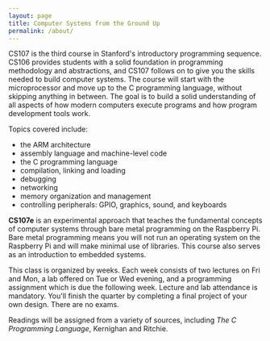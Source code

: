 ```yaml
---
layout: page
title: Computer Systems from the Ground Up
permalink: /about/
---
```


CS107 is the third course in Stanford's introductory programming sequence.
CS106 provides students with a solid foundation in programming methodology and
abstractions, and CS107 follows on to give you the skills needed to build
computer systems. The course will start with the microprocessor and move up to
the C programming language, without skipping anything in between. The goal is
to build a solid understanding of all aspects of how modern computers execute
programs and how program development tools work.

Topics covered include:

  -   the ARM architecture
  -   assembly language and machine-level code
  -   the C programming language
  -   compilation, linking and loading
  -   debugging
  -   networking
  -   memory organization and management
  -   controlling peripherals: GPIO, graphics, sound, and keyboards

__CS107e__ is an experimental approach that teaches the fundamental concepts of
computer systems through bare metal programming on the Raspberry Pi. Bare metal
programming means you will not run an operating system on the Raspberry Pi and
will make minimal use of libraries. This course also serves as an
introduction to embedded systems.

This class is organized by weeks. Each week consists of two lectures
on Fri and Mon, a lab offered on Tue or Wed evening, and a programming
assignment which is due the following week. Lecture and lab attendance is mandatory. You'll finish the quarter by completing a final project of your own design. There are no exams.

Readings will be assigned from a variety of sources, including *The C
Programming Language*, Kernighan and Ritchie.
